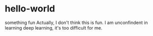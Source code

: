 # hello-world
something fun
Actually, I don't think this is fun. 
I am unconfindent in learning deep learning, it's too difficult for me.
